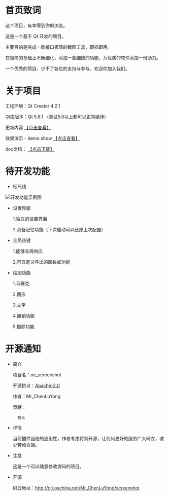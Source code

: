 
# 首页致词

这个项目，有幸得到你的浏览。

这是一个基于 Qt 开发的项目，

主要目的是完成一款接口极简的截图工具，即插即用。

在极简的基础上不断细化，添加一些细致的功能，为优质的软件添加一份助力。

一个优秀的项目，少不了各位的支持与参与，欢迎你加入我们。

# 关于项目

工程环境：Qt Creator 4.2.1

Qt库版本：Qt 5.8.1 （测试5.0以上都可以正常编译）

更新内容 [【点击查看】](https://git.oschina.net/Mr_ChenLuYong/screenshot/tree/master/doc)


效果演示 - demo show [【点击查看】](https://git.oschina.net/Mr_ChenLuYong/screenshot/tree/master/doc)


doc文档： [【点击下载】](http://git.oschina.net/Mr_ChenLuYong/screenshot/attach_files/download?i=80250&u=http%3A%2F%2Ffiles.git.oschina.net%2Fgroup1%2FM00%2F01%2F32%2FPaAvDFkEMRiAU8ApAAR5kUgxDQw424.zip%3Ftoken%3D24f7dad07568a7807aa4e6e7407e5bec%26ts%3D1493447261%26attname%3Ddoc.zip)

# 待开发功能

- 标尺线

 ![开发功能示例图](https://git.oschina.net/uploads/images/2017/0430/110334_8566b551_870438.png "标尺线")

- 设置界面

  1.独立的设置界面

  2.具备记忆功能（下次启动可以还原上次配置）


- 全局热键

  1.能够全局响应

  2.可自定义呼出的函数或功能

- 绘图功能

  1.马赛克

  2.图形

  3.文字

  4.撤销功能

  5.擦除功能


# 开源通知

- 简介

    项目名：oe_screenshot

    开源协议：[Apache-2.0](https://git.oschina.net/Mr_ChenLuYong/screenshot/blob/master/LICENSE%20-%20Chinese?dir=0&filepath=LICENSE+-+Chinese&oid=e397dfabe7c0920e5f34e505f9a4695bcb897752&sha=8ea256ada89ab0bd9c57f5cbfed29974ecf7f24c)

    作者：Mr_ChenLuYong

    贡献：

        暂无

- 详情

    当前插件因他的通用性，作者考虑将其开源，让代码更好的服务广大码农，减少劳动负担。

- 注意
  
    这是一个可以随意修改源码的项目。


- 开源

    码云地址：http://git.oschina.net/Mr_ChenLuYong/screenshot